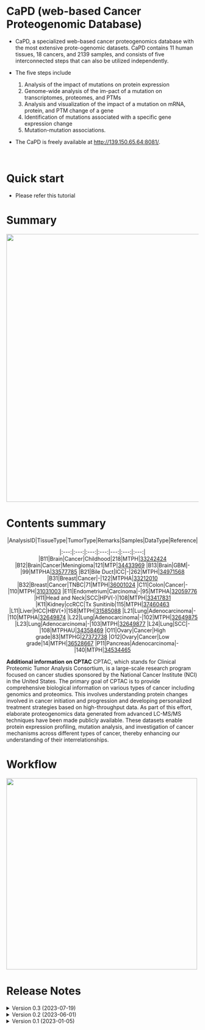 
# CaPD (web-based Cancer Proteogenomic Database)

- CaPD, a specialized web-based cancer proteogenomics database with the most extensive prote-ogenomic datasets. CaPD contains 11 human tissues, 18 cancers, and 2139 samples, and consists of five interconnected steps that can also be utilized independently.
  
- The five steps include
  1. Analysis of the impact of mutations on protein expression
  2. Genome-wide analysis of the im-pact of a mutation on transcriptomes, proteomes, and PTMs
  3. Analysis and visualization of the impact of a mutation on mRNA, protein, and PTM change of a gene
  4. Identification of mutations associated with a specific gene expression change
  5. Mutation-mutation associations.

- The CaPD is freely available at http://139.150.65.64:8081/.
<br> 

# Quick start
 - Please refer this tutorial

# Summary

<p align="left">
    <img width="700" src="https://github.com/prosium/repository1/assets/94524627/d75d2fc4-f2b4-4060-b5c2-726ecf9c1888">
  </a>
</p>



# Contents summary

<center>
  
|AnalysisID|TissueType|TumorType|Remarks|Samples|DataType|Reference|

|:---:|:---:|:---:|:---:|---:|:---:|:---:|
|B11|Brain|Cancer|Childhood|218|MTPH|[33242424](https://pubmed.ncbi.nlm.nih.gov/33242424/)
|B12|Brain|Cancer|Meningioma|121|MTP|[34433969](https://pubmed.ncbi.nlm.nih.gov/34433969/)
|B13|Brain|GBM|-|99|MTPHA|[33577785](https://pubmed.ncbi.nlm.nih.gov/33577785/)
|B21|Bile Duct|ICC|-|262|MTPH|[34971568](https://pubmed.ncbi.nlm.nih.gov/34971568/)
|B31|Breast|Cancer|-|122|MTPHA|[33212010](https://pubmed.ncbi.nlm.nih.gov/33212010/)
|B32|Breast|Cancer|TNBC|71|MTPH|[36001024](https://pubmed.ncbi.nlm.nih.gov/36001024/)
|C11|Colon|Cancer|-|110|MTPH|[31031003](https://pubmed.ncbi.nlm.nih.gov/31031003/)
|E11|Endometrium|Carcinoma|-|95|MTPHA|[32059776](https://pubmed.ncbi.nlm.nih.gov/32059776/)
|H11|Head and Neck|SCC|HPV(-)|108|MTPH|[33417831](https://pubmed.ncbi.nlm.nih.gov/33417831/)
|K11|Kidney|ccRCC|Tx Sunitinib|115|MTPH|[37460463](https://pubmed.ncbi.nlm.nih.gov/37460463/)
|L11|Liver|HCC|HBV(+)|158|MTPH|[31585088](https://pubmed.ncbi.nlm.nih.gov/31585088/)
|L21|Lung|Adenocarcinoma|-|110|MTPHA|[32649874](https://pubmed.ncbi.nlm.nih.gov/32649874/)
|L22|Lung|Adenocarcinoma|-|102|MTPH|[32649875](https://pubmed.ncbi.nlm.nih.gov/32649875/)
|L23|Lung|Adenocarcinoma|-|103|MTPH|[32649877](https://pubmed.ncbi.nlm.nih.gov/32649877/)
|L24|Lung|SCC|-|108|MTPHAU|[34358469](https://pubmed.ncbi.nlm.nih.gov/34358469/)
|O11|Ovary|Cancer|High grade|83|MTPHG|[27372738](https://pubmed.ncbi.nlm.nih.gov/27372738/)
|O12|Ovary|Cancer|Low grade|14|MTPH|[36528667](https://pubmed.ncbi.nlm.nih.gov/36528667/)
|P11|Pancreas|Adenocarcinoma|-|140|MTPH|[34534465](https://pubmed.ncbi.nlm.nih.gov/34534465/)
  
</center>

**Additional information on CPTAC**
CPTAC, which stands for Clinical Proteomic Tumor Analysis Consortium, is a large-scale research program focused on cancer studies sponsored by the National Cancer Institute (NCI) in the United States. The primary goal of CPTAC is to provide comprehensive biological information on various types of cancer including genomics and proteomics. This involves understanding protein changes involved in cancer initiation and progression and developing personalized treatment strategies based on high-throughput data. As part of this effort, elaborate proteogenomics data generated from advanced LC-MS/MS techniques have been made publicly available. These datasets enable protein expression profiling, mutation analysis, and investigation of cancer mechanisms across different types of cancer, thereby enhancing our understanding of their interrelationships.



# Workflow
<p align="left">
    <img width="500" src="https://github.com/prosium/repository1/assets/94524627/d0da16c5-7920-45fe-a0cb-5b545019584c">
  </a>
</p>


# Release Notes

<details>

<summary>Version 0.3 (2023-07-19)</summary>
  
- Updated datasets: 454 samples updated from [papers](https://pubmed.ncbi.nlm.nih.gov/?term=33242424,37460463,34433969)
- Fixed minor bugs  

</details>

<details>
<summary>Version 0.2 (2023-06-01)</summary>
  
- Updated datasets: 448 samples updated from [papers](https://pubmed.ncbi.nlm.nih.gov/?term=36001024,31585088,32649875,32649877,36528667)
- Fixed minor bugs

</details>

<details>
<summary>Version 0.1 (2023-01-05)</summary>
  
- Updated datasets: 1237 samples updated from [CPTAC Consortium](https://proteomics.cancer.gov/programs/cptac)
- Fixed minor bugs

</details>


